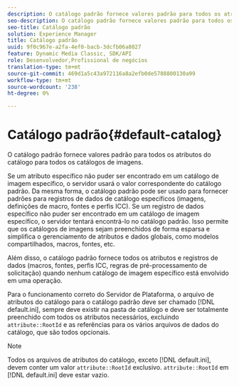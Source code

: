 ```yaml
---
description: O catálogo padrão fornece valores padrão para todos os atributos do catálogo para todos os catálogos de imagens.
seo-description: O catálogo padrão fornece valores padrão para todos os atributos do catálogo para todos os catálogos de imagens.
seo-title: Catálogo padrão
solution: Experience Manager
title: Catálogo padrão
uuid: 9f0c967e-a2fa-4ef0-bacb-3dcfb06a8027
feature: Dynamic Media Classic, SDK/API
role: Desenvolvedor,Profissional de negócios
translation-type: tm+mt
source-git-commit: 469d1a5c43a972116a8a2efb0de5708800130a99
workflow-type: tm+mt
source-wordcount: '238'
ht-degree: 0%

---
```



# Catálogo padrão{#default-catalog}

O catálogo padrão fornece valores padrão para todos os atributos do catálogo para todos os catálogos de imagens.

Se um atributo específico não puder ser encontrado em um catálogo de imagem específico, o servidor usará o valor correspondente do catálogo padrão. Da mesma forma, o catálogo padrão pode ser usado para fornecer padrões para registros de dados de catálogo específicos (imagens, definições de macro, fontes e perfis ICC). Se um registro de dados específico não puder ser encontrado em um catálogo de imagem específico, o servidor tentará encontrá-lo no catálogo padrão. Isso permite que os catálogos de imagens sejam preenchidos de forma esparsa e simplifica o gerenciamento de atributos e dados globais, como modelos compartilhados, macros, fontes, etc.

Além disso, o catálogo padrão fornece todos os atributos e registros de dados (macros, fontes, perfis ICC, regras de pré-processamento de solicitação) quando nenhum catálogo de imagem específico está envolvido em uma operação.

Para o funcionamento correto do Servidor de Plataforma, o arquivo de atributos do catálogo para o catálogo padrão deve ser chamado [!DNL default.ini], sempre deve existir na pasta de catálogo e deve ser totalmente preenchido com todos os atributos necessários, excluindo `attribute::RootId` e as referências para os vários arquivos de dados do catálogo, que são todos opcionais.

>[!NOTE]
>
>Todos os arquivos de atributos do catálogo, exceto [!DNL default.ini], devem conter um valor `attribute::RootId` exclusivo. `attribute::RootId` em  [!DNL default.ini] deve estar vazio.

